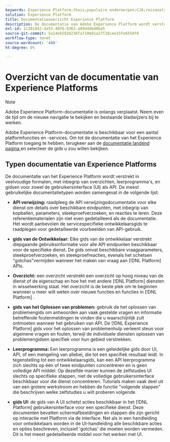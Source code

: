 ```yaml
---
keywords: Experience Platform;thuis;populaire onderwerpen;CJA;reisanalyse;de analyse van de klantenreis;campagneorchestratie;orchestratie;klantenreis;reis;reis orchestratie;vermogen;werkschema
solution: Experience Platform
title: Documentatieoverzicht Experience Platform
description: De documentatie van Adobe Experience Platform wordt verstrekt in veelvoudige formaten, met inbegrip van overzichten, leerprogramma's, en gidsen voor zowel de gebruikersinterface als API. Hier is een korte beschrijving van de gemeenschappelijkste documentatietypen die voor de diensten van het Experience Platform beschikbaar zijn.
exl-id: 1c201d42-4a53-4076-9363-a89dddbd0ba5
source-git-commit: 5a14eb5938236fa7186d1a27f28cee15fe6558f6
workflow-type: tm+mt
source-wordcount: '480'
ht-degree: 0%

---
```


# Overzicht van de documentatie van Experience Platforms

>[!NOTE]
>
>Adobe Experience Platform-documentatie is onlangs verplaatst. Neem even de tijd om de nieuwe navigatie te bekijken en bestaande bladwijzers bij te werken.

Adobe Experience Platform-documentatie is beschikbaar voor een aantal platformfuncties en -services. Om tot de documentatie van het Experience Platform toegang te hebben, terugkeer aan de [ documentatie landend pagina ](https://experienceleague.adobe.com/docs/experience-platform.html) en selecteer de gids u zou willen bekijken.

## Typen documentatie van Experience Platforms

De documentatie van het Experience Platform wordt verstrekt in veelvoudige formaten, met inbegrip van overzichten, leerprogramma&#39;s, en gidsen voor zowel de gebruikersinterface (UI) als API. De meest gebruikelijke documentatietypen worden samengevat in de volgende lijst:

* **API verwijzing:** raadpleeg de API verwijzingsdocumentatie voor elke dienst om details over beschikbare eindpunten, met inbegrip van kopballen, parameters, steekproefverzoeken, en reacties te leren. Deze referentiematerialen zijn niet even gedetailleerd als de documentatie. Het wordt aanbevolen de servicespecifieke ontwikkelaarsgids te raadplegen voor gedetailleerde voorbeelden van API-gebruik.

* **gids van de Ontwikkelaar:** Elke gids van de ontwikkelaar verstrekt diepgaande gebruiksinformatie voor alle API eindpunten beschikbaar voor de specifieke dienst. De gids omvat beschikbare vraagparameters, steekproefverzoeken, en steekproefreacties, evenals het schetsen &quot;gotchas&quot;vermijden wanneer het maken van vraag aan [!DNL Platform] APIs.

* **Overzicht:** een overzicht verstrekt een overzicht op hoog niveau van de dienst of de eigenschap en hoe het met andere [!DNL Platform] diensten in wisselwerking staat. Het overzicht is de beste plek om te beginnen wanneer u meer wilt weten over nieuwe functies en functies in [!DNL Platform] .

* **gids van het Oplossen van problemen:** gebruik de het oplossen van problemengids om antwoorden aan vaak gestelde vragen en informatie betreffende foutenmeldingen te vinden die u waarschijnlijk zult ontmoeten wanneer het gebruiken van API. De [!DNL Experience Platform] gids voor het oplossen van problemenhulp verleent steun voor algemene vragen en fouten, terwijl de individuele diensten oplossen van problemengidsen specifiek voor hun gebied verstrekken.

* **Leerprogramma:** Een leerprogramma is een geleidelijke gids door UI, API, of een mengeling van allebei, die tot een specifiek resultaat leidt. In tegenstelling tot een ontwikkelaarsgids, kan een API leerprogramma zich slechts op één of twee eindpunten concentreren en is geen volledige API middel. Op dezelfde manier kunnen de zelfstudies UI slechts op specifieke stappen, niet de volledige gebruikersinterface beschikbaar voor die dienst concentreren. Tutorials maken vaak deel uit van een grotere werkstroom en hebben de functie &quot;volgende stappen&quot; die beschrijven welke zelfstudies u wilt proberen volgende.

* **gids UI:** de gids van A UI schetst acties beschikbaar in het [!DNL Platform] gebruikersinterface voor een specifieke dienst. Deze documenten bevatten schermafbeeldingen en stappen die zijn gericht op interactie met Platform via de interface. Net als in een handleiding voor ontwikkelaars worden in de UI-handleiding alle beschikbare acties en opties beschreven, inclusief &#39;gotchas&#39; die moeten worden vermeden. Dit is het meest gedetailleerde middel voor het werken met UI.
